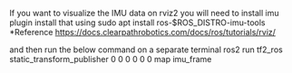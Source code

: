 If you want to visualize the IMU data on rviz2 you will need to install imu plugin
install that using
sudo apt install ros-$ROS_DISTRO-imu-tools
*Reference https://docs.clearpathrobotics.com/docs/ros/tutorials/rviz/

and then run the below command on a separate terminal
ros2 run tf2_ros static_transform_publisher 0 0 0 0 0 0 map imu_frame